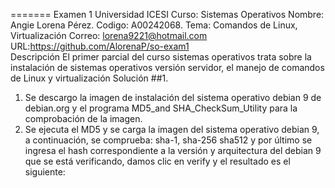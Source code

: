 

=======
Examen 1
Universidad ICESI
Curso: Sistemas Operativos
Nombre: Angie Lorena Pérez.
Codigo: A00242068.
Tema: Comandos de Linux, Virtualización
Correo: lorena9221@hotmail.com
URL:https://github.com/AlorenaP/so-exam1  
Descripción
El primer parcial del curso sistemas operativos trata sobre la instalación de sistemas operativos versión servidor, el manejo de comandos de Linux y virtualización
Solución
##1.
1.	Se descargo la imagen de instalación del sistema operativo debian 9 de debian.org y el programa MD5_and SHA_CheckSum_Utility para la comprobación de la imagen. 
2.	Se ejecuta el MD5 y se carga la imagen del sistema operativo debian 9, a continuación, se comprueba: sha-1, sha-256 sha512 y por último se ingresa el hash correspondiente a la versión y arquitectura del debian 9 que se está verificando, damos clic en verify y el resultado es el siguiente: 


